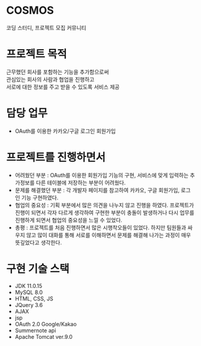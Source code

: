 # COSMOS
코딩 스터디, 프로젝트 모집 커뮤니티

# 프로젝트 목적 
근무했던 회사를 포함하는 기능을 추가함으로써<br>
관심있는 회사의 사람과 협업을 진행하고<br>
서로에 대한 정보를 주고 받을 수 있도록 서비스 제공 

# 담당 업무
- OAuth를 이용한 카카오/구글 로그인 회원가입

# 프로젝트를 진행하면서 
- 어려웠던 부분 : OAuth를 이용한 회원가입 기능의 구현, 서비스에 맞게 입력하는 추가정보를 다른 테이블에 저장하는 부분이 어려웠다.
- 문제를 해결했던 부분 : 각 개발자 페이지를 참고하여 카카오, 구글 회원가입, 로그인 기능 구현하였다.
- 협업의 중요성 : 기획 부분에서 많은 의견을 나누지 않고 진행을 하였다. 프로젝트가 진행이 되면서 각자 다르게 생각하여 구현한 부분이 충돌이 발생하거나 다시 업무를 진행하게 되면서 협업의 중요성을 느낄 수 있었다.
- 총평 : 프로젝트를 처음 진행하면서 많은 시행착오들이 있었다. 하지만 팀원들과 싸우지 않고 많이 대화를 통해 서로를 이해하면서 문제를 해결해 나가는 과정이 매우 뜻깊었다고 생각한다.

# 구현 기술 스택 
- JDK 11.0.15
- MySQL 8.0
- HTML, CSS, JS
- JQuery 3.6
- AJAX
- jsp
- OAuth 2.0 Google/Kakao
- Summernote api 
- Apache Tomcat ver.9.0
